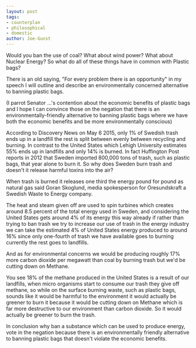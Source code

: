 ```yaml
---
layout: post
tags: 
- counterplan 
- philosophical 
- domestic
author: Joe-Gunst
---
```

Would you ban the use of coal? What about wind power? What about Nuclear Energy? So what do all of these things have in common with Plastic bags?

There is an old saying, "For every problem there is an opportunity" in my speech I will outline and describe an environmentally concerned alternative to banning plastic bags.

(I parrot Senator …'s contention about the economic benefits of plastic bags and I hope I can convince those on the negation that there is an environmentally-friendly alternative to banning plastic bags where we have both the economic benefits and be more environmentally conscious)

According to Discovery News on May 6 2015, only 1% of Swedish trash ends up in a landfill the rest is split between evenly between recycling and burning. In contrast to the United States which Lehigh University estimates 55% ends up in landfills and only 14% is burned. In fact Huffington Post reports in 2012 that Sweden imported 800,000 tons of trash, such as plastic bags, that year alone to burn it. So why does Sweden burn trash and doesn't it release harmful toxins into the air?

When trash is burned it releases one third the energy pound for pound as natural gas said Goran Skoglund, media spokesperson for Oresundskraft a Swedish Waste to Energy company.

The heat and steam given off are used to spin turbines which creates around 8.5 percent of the total energy used in Sweden, and considering the United States gets around 4% of its energy this way already if rather than trying to ban trash we try to increase our use of trash in the energy industry we can take the estimated 4% of United States energy produced to around 16% since only one-fourth of trash we have available goes to burning currently the rest goes to landfills.

And as for environmental concerns we would be producing roughly 17% more carbon dioxide per megawatt than coal by burning trash but we'd be cutting down on Methane.

You see 18% of the methane produced in the United States is a result of our landfills, when micro organisms start to consume our trash they give off methane, so while on the surface burning waste, such as plastic bags, sounds like it would be harmful to the environment it would actually be greener to burn it because it would be cutting down on Methane which is far more destructive to our environment than carbon dioxide. So it would actually be greener to burn the trash.

In conclusion why ban a substance which can be used to produce energy, vote in the negation because there is an environmentally friendly alternative to banning plastic bags that doesn't violate the economic benefits.
